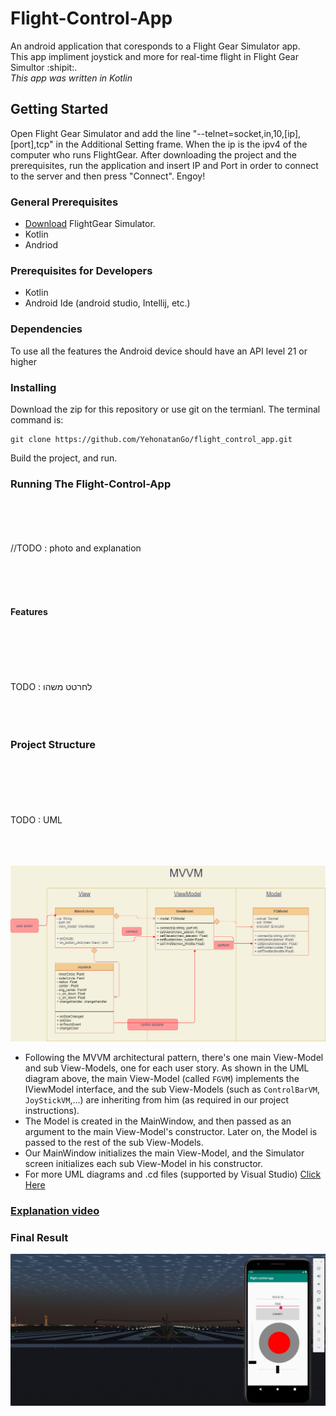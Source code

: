 # Flight-Control-App
An android application that coresponds to a Flight Gear Simulator app.</br>
This app impliment joystick and more for real-time flight in Flight Gear Simultor :shipit:.</br> *This app was written in Kotlin*


## Getting Started
Open Flight Gear Simulator and add the line "--telnet=socket,in,10,[ip],[port],tcp" in the Additional Setting frame. When the ip is the ipv4 of the computer who runs FlightGear.
After downloading the project and the prerequisites, run the application and insert IP and Port in order to connect to the server and then press "Connect".
Engoy!

### General Prerequisites

* [Download](https://www.flightgear.org) FlightGear Simulator.
* Kotlin
* Andriod
### Prerequisites for Developers
* Kotlin
* Android Ide (android studio, Intellij, etc.)


### Dependencies

To use all the features the Android device should have an API level 21 or higher

### Installing
Download the zip for this repository or use git on the termianl. The terminal command is:
```
git clone https://github.com/YehonatanGo/flight_control_app.git
```
Build the project, and run.

### Running The Flight-Control-App
<br /><br /><br /><br />
//TODO : photo and explanation

<br /><br /><br />
#### Features

<br /><br /><br /><br /><br /> TODO : לחרטט משהו <br /><br /><br /><br />

### Project Structure


<br /><br /><br /><br /><br />TODO : UML <br /><br /><br /><br />


<p align="center">
<img src="https://github.com/YehonatanGo/flight_control_app/blob/main/UML/class%20diagram.png">
</p>

- Following the MVVM architectural pattern, there's one main View-Model and sub View-Models, one for each user story.
  As shown in the UML diagram above, the main View-Model (called `FGVM`) implements the IViewModel interface, and the sub View-Models (such as `ControlBarVM`, `JoyStickVM`,...) are inheriting from him (as required in our project instructions).
- The Model is created in the MainWindow, and then passed as an argument to the main View-Model's constructor. Later on, the Model is passed to the rest of the sub View-Models.
- Our MainWindow initializes the main View-Model, and the Simulator screen initializes each sub View-Model in his constructor.
- For more UML diagrams and .cd files (supported by Visual Studio) [Click Here](https://github.com/yanirbuznah/Flight-Inspection-App/tree/master/UML%20photos)
### [Explanation video](https://youtu.be/uIXyFRmBc6w)


### Final Result
<img width="950" alt="Untitled" src="https://github.com/YehonatanGo/flight_control_app/blob/main/preview.jpg">

